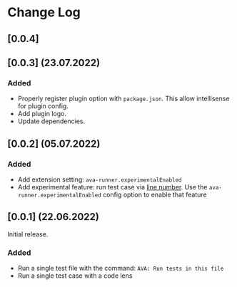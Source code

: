 # Change Log
## [0.0.4]


## [0.0.3] (23.07.2022)
### Added
- Properly register plugin option with `package.json`. This allow intellisense for plugin config.
- Add plugin logo.
- Update dependencies.

## [0.0.2] (05.07.2022)
### Added
- Add extension setting: `ava-runner.experimentalEnabled`
- Add experimental feature: run test case via [line number](https://github.com/avajs/ava/blob/main/docs/05-command-line.md#running-tests-at-specific-line-numbers). Use the `ava-runner.experimentalEnabled` config option to enable that feature

## [0.0.1] (22.06.2022)

Initial release.
### Added

- Run a single test file with the command: `AVA: Run tests in this file`
- Run a single test case with a code lens